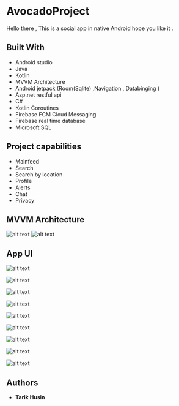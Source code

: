 # AvocadoProject


Hello there ,
This is a social app in native Android hope you like it .

## Built With

* Android studio 
* Java
* Kotlin
* MVVM Architecture
* Android jetpack (Room(Sqlite) ,Navigation , Databinging )
* Asp.net restful api
* C#
* Kotlin Coroutines
* Firebase FCM Cloud Messaging
* Firebase real time database
* Microsoft SQL



## Project capabilities
* Mainfeed
* Search
* Search by location
* Profile
* Alerts
* Chat
* Privacy





## MVVM Architecture

![alt text](https://developer.android.com/topic/libraries/architecture/images/final-architecture.png)
![alt text](https://venturebeat.com/wp-content/uploads/2019/05/android-jetpack-logo.png?fit=400%2C200&strip=all)


## App UI
![alt text](https://g.top4top.io/p_1501mjamb1.png)

![alt text](https://k.top4top.io/p_1501wsan17.png)

![alt text](https://i.top4top.io/p_1501x4n215.png)

![alt text](https://e.top4top.io/p_15015by651.png)

![alt text](https://f.top4top.io/p_15017fiq22.png)

![alt text](https://g.top4top.io/p_15017tlf83.png)

![alt text](https://h.top4top.io/p_1501xe4ii4.png)

![alt text](https://j.top4top.io/p_1501xmnfb6.png)

![alt text](https://l.top4top.io/p_1501h9x468.png)


## Authors

* **Tarik Husin** 
